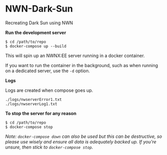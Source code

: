 # NWN-Dark-Sun   
Recreating Dark Sun using NWN

**Run the development server**

```
$ cd /path/to/repo
$ docker-compose up --build
```
This will spin up an NWNX:EE server running in a docker container.

If you want to run the container in the background, such as when running on a dedicated server, use the `-d` option.


**Logs**

Logs are created when compose goes up.
```
./logs/nwserverError1.txt
./logs/nwserverLog1.txt
```


**To stop the server for any reason**

```
$ cd /path/to/repo
$ docker-compose stop
```
_Note: `docker-compose down` can also be used but this can be destructive, so please use wisely and ensure all data is adequately backed up. If you're unsure, then stick to `docker-compose stop`._
